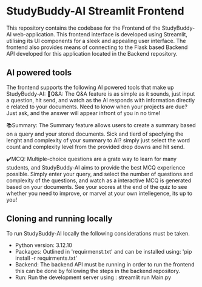 ﻿# StudyBuddy-AI Streamlit Frontend
This repository contains the codebase for the Frontend of the StudyBuddy-AI web-application. This frontend interface is developed using Streamlit, utilising its UI components for a sleek and appealing user interface. The frontend also provides means of connecting to the Flask based Backend API developed for this application located in the Backend repository.

## AI powered tools
The frontend supports the following AI powered tools that make up StudyBuddy-AI: 
🤖Q&A:
The Q&A feature is as simple as it sounds, just input a question, hit send, and watch as the AI responds with information directly e related to your documents. Need to know when your projects are due? Just ask, and the answer will appear infront of you in no time!

📚Summary:
The Summary feature allows users to create a summary based on a query and your stored documents. Sick and tierd of specfying the lenght and complexity of your summary to AI? simply just select the word count and complexity level from the provided drop downs and hit send.

✔️MCQ:
Multiple-choice questions are a grate way to learn for many students, and StudyBuddy-AI aims to provide the best MCQ experience possible. Simply enter your query, and select the number of questions and complexity of the questions, and watch as a interactive MCQ is generated based on your documents. See your scores at the end of the quiz to see whether you need to improve, or marvel at your own intellegence, its up to you!

## Cloning and running locally
To run StudyBuddy-AI locally the following considerations must be taken.
- Python version: 3.12.10
- Packages: Outlined in 'requirmenst.txt' and can be installed using: 'pip install -r requirments.txt'
- Backend: The backend API must be running in order to run the frontend this can be done by following the steps in the backend repository.
- Run: Run the development server using : streamlit run Main.py

